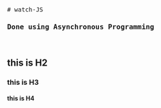 <pre>
# watch-JS
<h3>Done using Asynchronous Programming</h3>
</pre>   
<h2>this is H2</h2>
<h3>this is H3</h3>
<h4>this is H4</h4>

